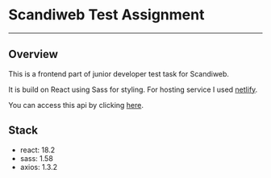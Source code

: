 # Scandiweb Test Assignment

---

## Overview

This is a frontend part of junior developer test task for Scandiweb.

It is build on React using Sass for styling.
For hosting service I used [netlify](https://www.netlify.com/).

You can access this api by clicking [here](https://scandiweb-test-client.netlify.app/).

## Stack

- react: 18.2
- sass: 1.58
- axios: 1.3.2
